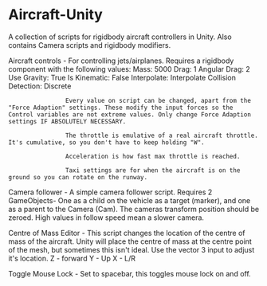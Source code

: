 # Aircraft-Unity
A collection of scripts for rigidbody aircraft controllers in Unity. Also contains Camera scripts and rigidbody modifiers.

Aircraft controls - For controlling jets/airplanes. Requires a rigidbody component with the following values:
                        Mass: 5000
                        Drag: 1
                        Angular Drag: 2
                        Use Gravity: True
                        Is Kinematic: False
                        Interpolate: Interpolate
                        Collision Detection: Discrete

                    Every value on script can be changed, apart from the "Force Adaption" settings. These modify the input forces so the Control variables are not extreme values. Only change Force Adaption settings IF ABSOLUTELY NECESSARY. 

                    The throttle is emulative of a real aircraft throttle. It's cumulative, so you don't have to keep holding "W". 

                    Acceleration is how fast max throttle is reached.

                    Taxi settings are for when the aircraft is on the ground so you can rotate on the runway.



Camera follower - A simple camera follower script. 
                    Requires 2 GameObjects- One as a child on the vehicle as a target (marker), and one as a parent to the Camera (Cam). 
                    The cameras transform position should be zeroed.
                    High values in follow speed mean a slower camera.




Centre of Mass Editor - This script changes the location of the centre of mass of the aircraft. Unity will place the centre of mass at the centre point of the mesh,
                            but sometimes this isn't ideal. Use the vector 3 input to adjust it's location.
                            Z - forward
                            Y - Up
                            X - L/R



Toggle Mouse Lock - Set to spacebar, this toggles mouse lock on and off. 

